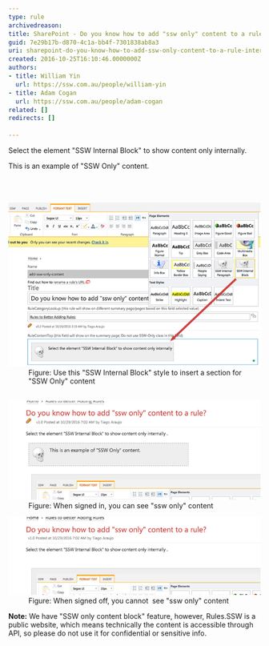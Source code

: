 ```yaml
---
type: rule
archivedreason: 
title: SharePoint - Do you know how to add "ssw only" content to a rule? (internal only)
guid: 7e29b17b-d870-4c1a-bb4f-7301838ab8a3
uri: sharepoint-do-you-know-how-to-add-ssw-only-content-to-a-rule-internal-only
created: 2016-10-25T16:10:46.0000000Z
authors:
- title: William Yin
  url: https://ssw.com.au/people/william-yin
- title: Adam Cogan
  url: https://ssw.com.au/people/adam-cogan
related: []
redirects: []

---
```



<p class="ssw15-rteElement-P">​Select the element "SSW Internal Block" to show content only internally. <br></p><div class="ssw15-rteElement-ContentBlock-SSW-Only">This is an example of "SSW Only" content.​<br></div><br>
<br><excerpt class='endintro'></excerpt><br>
<dl class="image"><dt> <img src="internal-only.jpg" alt="internal-only.jpg" /> </dt><dd>Figure: Use this "SSW Internal Block" style to insert a section for "SSW Only" content <br>
      <br></dd></dl><dl class="image"><dt><img src="ssw-only-signedin.jpg" alt="ssw-only-signedin.jpg" /></dt><dd>Figure: When signed in, you can see "ssw only" content</dd></dl><dl class="image"><dt><img src="ssw-only-signedoff.jpg" alt="ssw-only-signedoff.jpg" /></dt><dd>Figure: When signed off, you cannot ​ see "ssw only" content</dd></dl><p>
   <b>Note:</b> We have "SSW only content block" feature, however, Rules.SSW is a public website, which means technically the content is accessible through API, so please do not use it for confidential or sensitive info.<br></p>



